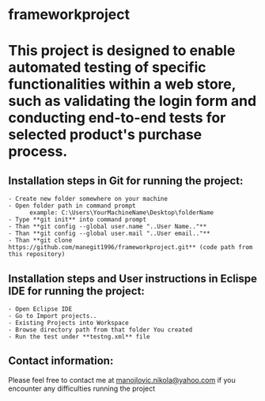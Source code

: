 # frameworkproject
# This project is designed to enable automated testing of specific functionalities within a web store, such as validating the login form and conducting end-to-end tests for selected product's purchase process.

## Installation steps in Git for running the project:
    - Create new folder somewhere on your machine
    - Open folder path in command prompt
          example: C:\Users\YourMachineName\Desktop\folderName
    - Type **git init** into command prompt
    - Than **git config --global user.name "..User Name.."**
    - Than **git config --global user.mail "..User email.."**
    - Than **git clone https://github.com/manegit1996/frameworkproject.git** (code path from this repository)

## Installation steps and User instructions in Eclispe IDE for running the project:
    - Open Eclipse IDE
    - Go to Import projects..
    - Existing Projects into Workspace
    - Browse directory path from that folder You created
    - Run the test under **testng.xml** file


## Contact information:
Please feel free to contact me at manojlovic.nikola@yahoo.com if you encounter any difficulties running the project
